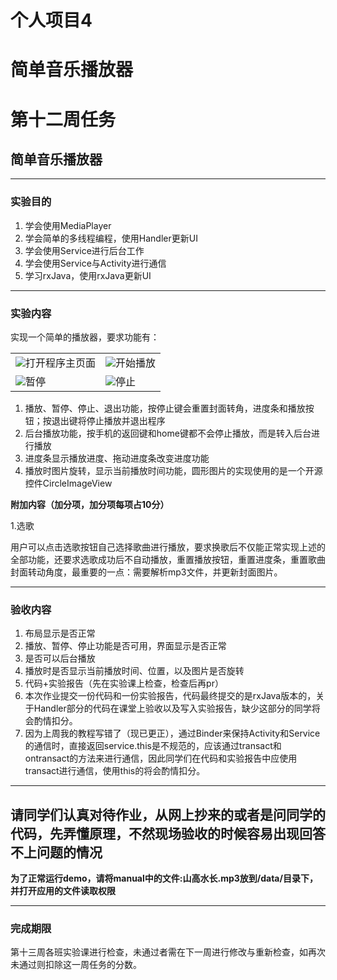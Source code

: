 # 个人项目4
# 简单音乐播放器

# 第十二周任务
## 简单音乐播放器
---

### 实验目的
1. 学会使用MediaPlayer
2. 学会简单的多线程编程，使用Handler更新UI
3. 学会使用Service进行后台工作
4. 学会使用Service与Activity进行通信
5. 学习rxJava，使用rxJava更新UI

---
### 实验内容
实现一个简单的播放器，要求功能有：  
<table>
    <tr>
        <td ><img src="https://gitee.com/code_sysu/PersonalProject4/raw/master/manual/images/fig1.jpg" >打开程序主页面</td>
        <td ><img src="https://gitee.com/code_sysu/PersonalProject4/raw/master/manual/images/fig2.jpg" >开始播放</td>
    </tr>
    <tr>
        <td ><img src="https://gitee.com/code_sysu/PersonalProject4/raw/master/manual/images/fig3.jpg" >暂停</td>
        <td ><img src="https://gitee.com/code_sysu/PersonalProject4/raw/master/manual/images/fig1.jpg" >停止</td>
    </tr>
</table>

1. 播放、暂停、停止、退出功能，按停止键会重置封面转角，进度条和播放按钮；按退出键将停止播放并退出程序
2. 后台播放功能，按手机的返回键和home键都不会停止播放，而是转入后台进行播放
3. 进度条显示播放进度、拖动进度条改变进度功能
4. 播放时图片旋转，显示当前播放时间功能，圆形图片的实现使用的是一个开源控件CircleImageView


**附加内容（加分项，加分项每项占10分）**

1.选歌

用户可以点击选歌按钮自己选择歌曲进行播放，要求换歌后不仅能正常实现上述的全部功能，还要求选歌成功后不自动播放，重置播放按钮，重置进度条，重置歌曲封面转动角度，最重要的一点：需要解析mp3文件，并更新封面图片。

---
### 验收内容
1. 布局显示是否正常
2. 播放、暂停、停止功能是否可用，界面显示是否正常
3. 是否可以后台播放
4. 播放时是否显示当前播放时间、位置，以及图片是否旋转
5. 代码+实验报告（先在实验课上检查，检查后再pr）
6. 本次作业提交一份代码和一份实验报告，代码最终提交的是rxJava版本的，关于Handler部分的代码在课堂上验收以及写入实验报告，缺少这部分的同学将会酌情扣分。
7. 因为上周我的教程写错了（现已更正），通过Binder来保持Activity和Service的通信时，直接返回service.this是不规范的，应该通过transact和ontransact的方法来进行通信，因此同学们在代码和实验报告中应使用transact进行通信，使用this的将会酌情扣分。

---
**请同学们认真对待作业，从网上抄来的或者是问同学的代码，先弄懂原理，不然现场验收的时候容易出现回答不上问题的情况**
---

**为了正常运行demo，请将manual中的文件:山高水长.mp3放到/data/目录下，并打开应用的文件读取权限**

---
### 完成期限
第十三周各班实验课进行检查，未通过者需在下一周进行修改与重新检查，如再次未通过则扣除这一周任务的分数。
